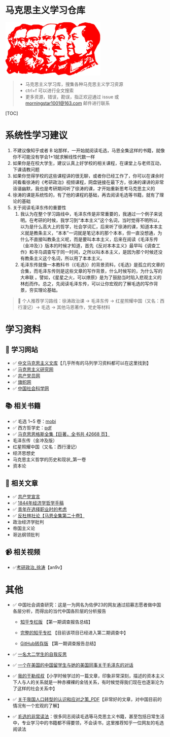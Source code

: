 # 马克思主义学习仓库

![革命不是请客吃饭](./img/mks03.png)

>- 马克思主义学习库，搜集各种马克思主义学习资源
>- ctrl+f 可以进行全文搜索
>- 更多资源，错误，勘误，指正欢迎通过 issue 或 morningstar1001@163.com 邮件进行联系

[TOC]

# 系统性学习建议

1. 不建议像知乎或者 B 站那样，一开始就阅读毛选，马恩全集这样的书籍，就像你不可能没有学会1+1就求解线性代数一样
2. 如果你是在校大学生，建议认真上好学校的相关课程，在课堂上与老师互动，下课请教问题
3. 如果你觉得学校的这些课程讲的很无聊，或者你已经工作了，你可以在课余时间看看徐涛的《考研政治》视频课程，网盘链接在最下方，徐涛的课讲的非常诙谐幽默，我也是考研期间听了徐涛的课，才开始重新思考马克思主义的
4. 徐涛的课是系统性的，有了他的课程的基础，再去阅读毛选等书籍，就有了理论的基础
5. 关于阅读毛泽东传的重要性
   1. 我认为在整个学习路线中，毛泽东传是非常重要的，我通过一个例子来说明。在考研的时候，我学习到“本本主义”这个名词，当时觉得不明所以，以为是什么高大上的哲学，社会学词汇，后来听了徐涛的课，知道本本主义就是教条主义，“本本”一词就是笔记本的那个本本，但一直没想通，为什么不直接叫教条主义呢，而是要叫本本主义，后来在阅读《毛泽东传（金冲及）》版本的时候才知道，首先《反对本本主义》最早叫《调查工作》和寻乌调查写于同一时间，之所以叫本本主义，是因为那个时候还没有教条主义这个名词，所以用了本本主义。
   2. 毛泽东传就像一本教科书（《毛选》）的背景资料，《毛选》是孤立的文章的合集，而毛泽东传则是这些文章的写作背景，什么时候写的，为什么写的大串联 。譬如，《星星之火，可以燎原》是为了鼓励当时陷入悲观主义的林彪而作。总之，先阅读毛泽东传，可以让你宏观的了解毛选的写作背景，夯实理论基础。

>📙 个人推荐学习路线：徐涛政治课 -> 毛泽东传 -> 红星照耀中国（又名：西行漫记）-> 毛选 -> 其他马恩著作，党史等材料

# 学习资料

## 🔖 学习网站

- ✅ [中文马克思主义文库](https://link.zhihu.com/?target=https%3A//www.marxists.org/chinese/index.html)【几乎所有的马列学习资料都可以在这里找到】
- ✅ [马克思主义研究网](https://link.zhihu.com/?target=http%3A//myy.cass.cn/)
- ✅ [共产党员网](https://link.zhihu.com/?target=http%3A//www.12371.cn/)
- ✅ [旗帜网](https://link.zhihu.com/?target=http%3A//www.qizhiwang.org.cn/)
- ✅ [中国社会科学网](https://link.zhihu.com/?target=http%3A//www.cssn.cn/)

## 📚︎ 相关书籍

- ✅ 毛选 1~5 卷：[mobi](https://link.zhihu.com/?target=https%3A//github.com/Eternaldeath/Marxism-learning-library/blob/master/book/%E6%AF%9B%E6%B3%BD%E4%B8%9C%E9%80%89%E9%9B%86_1-5%E5%8D%B7.mobi)
- ✅ 西方哲学史：[pdf](https://link.zhihu.com/?target=https%3A//gitee.com/fromdark/marxist-learning-library/blob/master/book/%E8%A5%BF%E6%96%B9%E5%93%B2%E5%AD%A6%E5%8F%B2.pdf)
- ✅ [马克思恩格斯全集【巨著，全书共 42668 页】](https://link.zhihu.com/?target=https%3A//www.marxists.org/chinese/marx-engels/index.htm)
- 毛泽东传（金冲及版）
- 红星照耀中国（又名：西行漫记）
- 经济思想史
- 马克思主义哲学的历史和现状_第一卷
- 资本论

## 📙 相关文章

- ✅ [共产党宣言](https://link.zhihu.com/?target=http%3A//news.12371.cn/2018/04/24/ARTI1524567833374896.shtml)
- ✅ [1844年经济学哲学手稿](https://link.zhihu.com/?target=https%3A//www.marxists.org/chinese/marx/marxist.org-chinese-marx-1844.htm)
- ✅ [青年在选择职业时的考虑](https://link.zhihu.com/?target=https%3A//www.marxists.org/chinese/marx/marxist.org-chinese-marx-1835-8.htm)
- ✅ [反杜林社论【马恩全集第二十卷】](https://link.zhihu.com/?target=https%3A//www.marxists.org/chinese/marx-engels/20/001.htm)
- 政治经济学批判
- 帝国主义论
- 哥达纲领批判

## 📹 相关视频

- ✅[考研政治_徐涛](https://pan.baidu.com/s/1GxNotimP-GWaOWqz6oYcPQ#list/path=%2F)【an9v】

# 其他

- ✅ 中国社会调查研究：这是一为网名为佐伊23的网友通过招募志愿者做中国各层分析，而得出的当代中国各阶层的分析报告

  - [知乎专栏版](https://zhuanlan.zhihu.com/p/338973792) 【第一期调查报告总结】

  - [完整的知乎专栏](https://www.zhihu.com/column/c_1271946526366044160)  【目前该项目已经进入第二期调查中】

  - [GitHub转存版](https://github.com/facturi/Record/blob/master/佐伊/中国社会调查研究-第一期.md) 【第一期调查报告总结】

- ✅ [一名大二学生的自我反思](https://zhuanlan.zhihu.com/p/387562770)

- ✅ [一个在美国的中国留学生与她的美国同事关于毛泽东的对话](https://zhuanlan.zhihu.com/p/380507674)

- ✅ [我的于勒叔叔](http://blog.sina.com.cn/s/blog_4520ae9a0100l8ml.html)【小学时候学过的一篇文章，印象非常深刻，描述的资本主义下人与人的关系就是一种赤裸裸的金钱关系，有时候觉得我们现在也逐渐沦为了这样的社会关系中】

- ✅ [关于我国人口转型的认识和应对之策_PDF](https://gitee.com/fromdark/marxist-learning-library/blob/master/book/关于我国人口转型的认识和应对之策.pdf)【非常好的文章，对中国目前的情况有一个宏观的了解】

- ✅ [毛选的非常读法](https://zhuanlan.zhihu.com/p/414545266)：很多同志阅读毛选等马克思主义书籍，甚至包括日常生活中，专业学习中的书籍都不得要领，不会读书，这里推荐知乎一位网友的毛选阅读法


